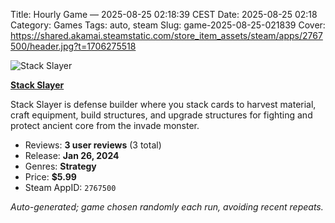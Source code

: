 Title: Hourly Game — 2025-08-25 02:18:39 CEST
Date: 2025-08-25 02:18
Category: Games
Tags: auto, steam
Slug: game-2025-08-25-021839
Cover: https://shared.akamai.steamstatic.com/store_item_assets/steam/apps/2767500/header.jpg?t=1706275518

![Stack Slayer](https://shared.akamai.steamstatic.com/store_item_assets/steam/apps/2767500/header.jpg?t=1706275518)

**[Stack Slayer](https://store.steampowered.com/app/2767500/)**

Stack Slayer is defense builder where you stack cards to harvest material, craft equipment, build structures, and upgrade structures for fighting and protect ancient core from the invade monster.

- Reviews: **3 user reviews** (3 total)
- Release: **Jan 26, 2024**
- Genres: **Strategy**
- Price: **$5.99**
- Steam AppID: `2767500`

*Auto-generated; game chosen randomly each run, avoiding recent repeats.*

